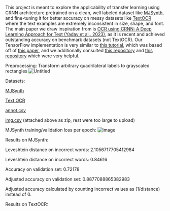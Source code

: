 This project is meant to explore the applicability of transfer learning using CRNN architecture pretrained on a clean, well labeled dataset like [MJSynth](https://www.robots.ox.ac.uk/~vgg/data/text/), and fine-tuning it for better accuracy on messy datasets like [TextOCR](https://textvqa.org/textocr/) where the text examples are extremely inconsistent in size, shape, and font. The main paper we draw inspiration from is [OCR using CRNN: A Deep Learning Approach for Text (Yadav et al., 2023)](https://ieeexplore.ieee.org/document/10170436), as it is recent and achieved outstanding accuracy on benchmark datasets (not TextOCR). Our TensorFlow implementation is very similar to [this tutorial](https://github.com/TheAILearner/A-CRNN-model-for-Text-Recognition-in-Keras/blob/master/CRNN%20Model.ipynb), which was based off of [this paper](https://arxiv.org/pdf/1507.05717.pdf), and we additionally consulted [this repository](https://github.com/GitYCC/crnn-pytorch/tree/master/src) and [this repository](https://github.com/TheAILearner/A-CRNN-model-for-Text-Recognition-in-Keras) which were very helpful.


Preprocessing: Transform arbitrary quadrilateral labels to grayscaled rectangles
![Untitled](https://github.com/lkevint/OCR_CRNN/assets/68560628/a419b029-c6a8-45b5-a764-335d0c04743e)


Datasets: 

[MJSynth](https://huggingface.co/datasets/priyank-m/MJSynth_text_recognition)

[Text OCR](https://www.kaggle.com/datasets/robikscube/textocr-text-extraction-from-images-dataset/data)

[annot.csv](https://drive.google.com/file/d/141_pYai65T8eKUmrR-BjzbJLKiY8S1gJ/view?usp=sharing)

[img.csv](https://drive.google.com/file/d/1pyLXukhnv01hm9_cCkxvaaCzr6RDh3Ot/view?usp=sharing) (attached above as zip, rest were too large to upload)


MJSynth training/validation loss per epoch: 
![image](https://github.com/lkevint/OCR_CRNN/assets/68560628/88cc8c5c-30c0-4678-98d0-fcf7e88f9bcc)


Results on MJSynth:

Leveshtein distance on incorrect words: 2.1056717705412984

Leveshtein distance on incorrect words: 0.84616

Accuracy on validation set: 0.72178

Adjusted accuracy on validation set: 0.8877088865382983

Adjusted accuracy calculated by counting incorrect values as (1/distance) instead of 0.


Results on TextOCR:

